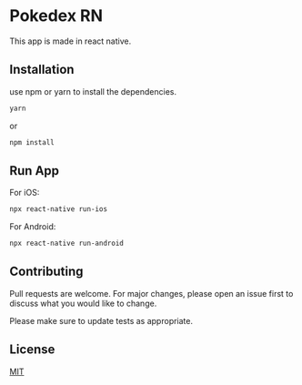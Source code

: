 # Pokedex RN

This app is made in react native.

## Installation

use npm or yarn to install the dependencies.

```bash
yarn
```

or 

```bash
npm install
```

## Run App

For iOS:

```bash
npx react-native run-ios
```

For Android:

```bash
npx react-native run-android
```

## Contributing
Pull requests are welcome. For major changes, please open an issue first to discuss what you would like to change.

Please make sure to update tests as appropriate.

## License
[MIT](https://choosealicense.com/licenses/mit/)

